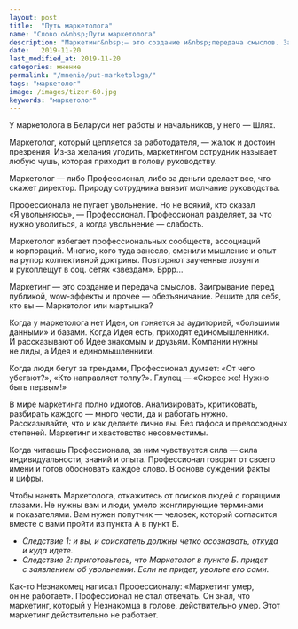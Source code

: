 ```yaml
---
layout: post
title:  "Путь маркетолога"
name: "Слово о&nbsp;Пути маркетолога"
description: "Маркетинг&nbsp;— это создание и&nbsp;передача смыслов. Заигрывание перед публикой, wow-эффекты и&nbsp;прочее&nbsp;— обезъяничание. Решите для себя, кто вы&nbsp;— Маркетолог или мартышка?  "
date:   2019-11-20
last_modified_at: 2019-11-20
categories: мнение
permalink: "/mnenie/put-marketologa/"
tags: "маркетолог"
image: /images/tizer-60.jpg
keywords: "маркетолог"
---
```



<p>У&nbsp;маркетолога в&nbsp;Беларуси нет работы и&nbsp;начальников, у&nbsp;него&nbsp;— Шлях. </p>
	
<p> Маркетолог, который цепляется за&nbsp;работодателя,&nbsp;— жалок и&nbsp;достоин презрения. Из-за желания угодить, маркетингом сотрудник называет любую чушь, которая приходит в&nbsp;голову руководству.  </p>

 <p>Маркетолог&nbsp;— либо Профессионал, либо за&nbsp;деньги сделает все, что скажет директор. Природу сотрудника выявит молчание руководства.  </p>
 <p>Профессионала не&nbsp;пугает увольнение. Но&nbsp;не&nbsp;всякий, кто сказал «Я&nbsp;увольняюсь»,&nbsp;— Профессионал. Профессионал разделяет, за&nbsp;что нужно уволиться, а&nbsp;когда увольнение&nbsp;— слабость.  </p>
 <p>Маркетолог избегает профессиональных сообществ, ассоциаций и&nbsp;корпораций. Многие, кого туда занесло, сменили мышление и&nbsp;опыт на&nbsp;рупор коллективной доктрины. Повторяют заученные лозунги и&nbsp;рукоплещут в&nbsp;соц. сетях «звездам». Бррр... </p>
 <p>Маркетинг&nbsp;— это создание и&nbsp;передача смыслов. Заигрывание перед публикой, wow-эффекты и&nbsp;прочее&nbsp;— обезъяничание. Решите для себя, кто вы&nbsp;— Маркетолог или мартышка?  </p>
	
 <p>Когда у&nbsp;маркетолога нет Идеи, он&nbsp;гоняется за&nbsp;аудиторией, «большими данными» и&nbsp;базами. Когда Идея есть, приходят единомышленники. И&nbsp;рассказывают об&nbsp;Идее знакомым и&nbsp;друзьям. Компании нужны не&nbsp;лиды, а&nbsp;Идея и&nbsp;единомышленники.  </p>
 <p>Когда люди бегут за&nbsp;трендами, Профессионал думает: «От&nbsp;чего убегают?», «Кто направляет толпу?». Глупец&nbsp;— «Скорее&nbsp;же! Нужно быть первым!» </p>
 <p>В&nbsp;мире маркетинга полно идиотов. Анализировать, критиковать, разбирать каждого&nbsp;— много чести, да&nbsp;и&nbsp;работать нужно. Рассказывайте, что и&nbsp;как делаете лично&nbsp;вы. Без пафоса и&nbsp;превосходных степеней. Маркетинг и&nbsp;хвастовство несовместимы. 
</p>
<p>Когда читаешь Профессионала, за&nbsp;ним чувствуется сила&nbsp;— сила индивидуальности, знаний и&nbsp;опыта. Профессионал говорит от&nbsp;своего имени и&nbsp;готов обосновать каждое слово. В&nbsp;основе суждений факты и&nbsp;цифры. </p>
 <div class="markedfield">Чтобы нанять Маркетолога, откажитесь от&nbsp;поисков людей с&nbsp;горящими глазами. Не&nbsp;нужны вам и&nbsp;люди, умело жонглирующие терминами и&nbsp;показателями. Вам нужен попутчик&nbsp;— человек, который согласится вместе с&nbsp;вами пройти из&nbsp;пункта&nbsp;А в&nbsp;пункт Б. 
<ul>
 <li><i>Следствие&nbsp;1: и&nbsp;вы, и&nbsp;соискатель должны четко осознавать, откуда и&nbsp;куда идете.</i> </li>
 <li><i>Следствие&nbsp;2: приготовьтесь, что Маркетолог в&nbsp;пункте&nbsp;Б. придет с&nbsp;заявлением об&nbsp;увольнении. Если не&nbsp;придет, увольте его сами.</i></li>
</ul>
  </div>
 <p>Как-то Незнакомец написал Профессионалу: «Маркетинг умер, он&nbsp;не&nbsp;работает». Профессионал не&nbsp;стал отвечать. Он&nbsp;знал, что маркетинг, который у&nbsp;Незнакомца в&nbsp;голове, действительно умер. Этот маркетинг действительно не&nbsp;работает. 
</p>


